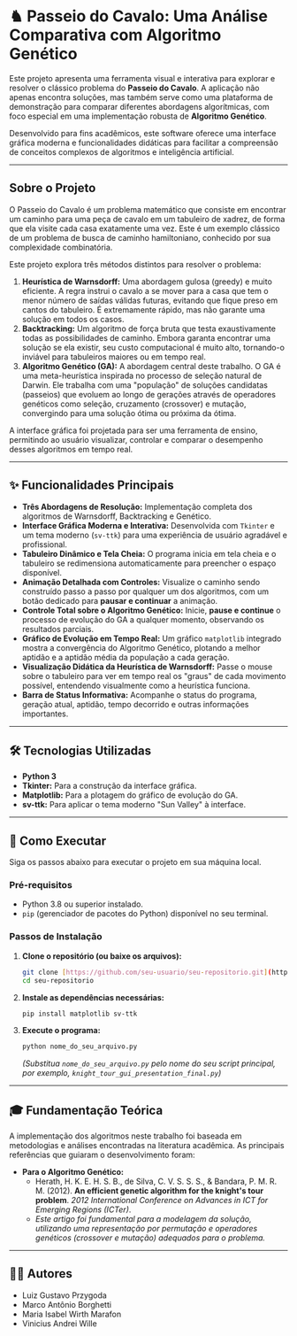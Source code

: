 # ♞ Passeio do Cavalo: Uma Análise Comparativa com Algoritmo Genético

Este projeto apresenta uma ferramenta visual e interativa para explorar e resolver o clássico problema do **Passeio do Cavalo**. A aplicação não apenas encontra soluções, mas também serve como uma plataforma de demonstração para comparar diferentes abordagens algorítmicas, com foco especial em uma implementação robusta de **Algoritmo Genético**.

Desenvolvido para fins acadêmicos, este software oferece uma interface gráfica moderna e funcionalidades didáticas para facilitar a compreensão de conceitos complexos de algoritmos e inteligência artificial.

---

## Sobre o Projeto

O Passeio do Cavalo é um problema matemático que consiste em encontrar um caminho para uma peça de cavalo em um tabuleiro de xadrez, de forma que ela visite cada casa exatamente uma vez. Este é um exemplo clássico de um problema de busca de caminho hamiltoniano, conhecido por sua complexidade combinatória.

Este projeto explora três métodos distintos para resolver o problema:

1.  **Heurística de Warnsdorff:** Uma abordagem gulosa (greedy) e muito eficiente. A regra instrui o cavalo a se mover para a casa que tem o menor número de saídas válidas futuras, evitando que fique preso em cantos do tabuleiro. É extremamente rápido, mas não garante uma solução em todos os casos.
2.  **Backtracking:** Um algoritmo de força bruta que testa exaustivamente todas as possibilidades de caminho. Embora garanta encontrar uma solução se ela existir, seu custo computacional é muito alto, tornando-o inviável para tabuleiros maiores ou em tempo real.
3.  **Algoritmo Genético (GA):** A abordagem central deste trabalho. O GA é uma meta-heurística inspirada no processo de seleção natural de Darwin. Ele trabalha com uma "população" de soluções candidatas (passeios) que evoluem ao longo de gerações através de operadores genéticos como seleção, cruzamento (crossover) e mutação, convergindo para uma solução ótima ou próxima da ótima.

A interface gráfica foi projetada para ser uma ferramenta de ensino, permitindo ao usuário visualizar, controlar e comparar o desempenho desses algoritmos em tempo real.

---

## ✨ Funcionalidades Principais

* **Três Abordagens de Resolução:** Implementação completa dos algoritmos de Warnsdorff, Backtracking e Genético.
* **Interface Gráfica Moderna e Interativa:** Desenvolvida com `Tkinter` e um tema moderno (`sv-ttk`) para uma experiência de usuário agradável e profissional.
* **Tabuleiro Dinâmico e Tela Cheia:** O programa inicia em tela cheia e o tabuleiro se redimensiona automaticamente para preencher o espaço disponível.
* **Animação Detalhada com Controles:** Visualize o caminho sendo construído passo a passo por qualquer um dos algoritmos, com um botão dedicado para **pausar e continuar** a animação.
* **Controle Total sobre o Algoritmo Genético:** Inicie, **pause e continue** o processo de evolução do GA a qualquer momento, observando os resultados parciais.
* **Gráfico de Evolução em Tempo Real:** Um gráfico `matplotlib` integrado mostra a convergência do Algoritmo Genético, plotando a melhor aptidão e a aptidão média da população a cada geração.
* **Visualização Didática da Heurística de Warnsdorff:** Passe o mouse sobre o tabuleiro para ver em tempo real os "graus" de cada movimento possível, entendendo visualmente como a heurística funciona.
* **Barra de Status Informativa:** Acompanhe o status do programa, geração atual, aptidão, tempo decorrido e outras informações importantes.

---

## 🛠️ Tecnologias Utilizadas

* **Python 3**
* **Tkinter:** Para a construção da interface gráfica.
* **Matplotlib:** Para a plotagem do gráfico de evolução do GA.
* **sv-ttk:** Para aplicar o tema moderno "Sun Valley" à interface.

---

## 🚀 Como Executar

Siga os passos abaixo para executar o projeto em sua máquina local.

### Pré-requisitos

* Python 3.8 ou superior instalado.
* `pip` (gerenciador de pacotes do Python) disponível no seu terminal.

### Passos de Instalação

1.  **Clone o repositório (ou baixe os arquivos):**
    ```bash
    git clone [https://github.com/seu-usuario/seu-repositorio.git](https://github.com/seu-usuario/seu-repositorio.git)
    cd seu-repositorio
    ```

2.  **Instale as dependências necessárias:**
    ```bash
    pip install matplotlib sv-ttk
    ```

3.  **Execute o programa:**
    ```bash
    python nome_do_seu_arquivo.py
    ```
    *(Substitua `nome_do_seu_arquivo.py` pelo nome do seu script principal, por exemplo, `knight_tour_gui_presentation_final.py`)*

---

## 🎓 Fundamentação Teórica

A implementação dos algoritmos neste trabalho foi baseada em metodologias e análises encontradas na literatura acadêmica. As principais referências que guiaram o desenvolvimento foram:

* **Para o Algoritmo Genético:**
    * Herath, H. K. E. H. S. B., de Silva, C. V. S. S. S., & Bandara, P. M. R. M. (2012). **An efficient genetic algorithm for the knight's tour problem**. *2012 International Conference on Advances in ICT for Emerging Regions (ICTer)*.
    * *Este artigo foi fundamental para a modelagem da solução, utilizando uma representação por permutação e operadores genéticos (crossover e mutação) adequados para o problema.*

---

## 👨‍💻 Autores

* Luiz Gustavo Przygoda
* Marco Antônio Borghetti
* Maria Isabel Wirth Marafon
* Vinicius Andrei Wille
